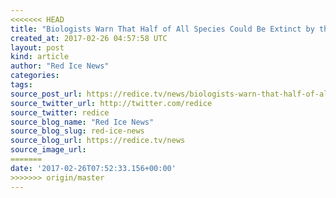 ```yaml
---
<<<<<<< HEAD
title: "Biologists Warn That Half of All Species Could Be Extinct by the End of the Century"
created_at: 2017-02-26 04:57:58 UTC
layout: post
kind: article
author: "Red Ice News"
categories: 
tags: 
source_post_url: https://redice.tv/news/biologists-warn-that-half-of-all-species-could-be-extinct-by-the-end-of-the-century
source_twitter_url: http://twitter.com/redice
source_twitter: redice
source_blog_name: "Red Ice News"
source_blog_slug: red-ice-news
source_blog_url: https://redice.tv/news
source_image_url: 
=======
date: '2017-02-26T07:52:33.156+00:00'
>>>>>>> origin/master
---
```

